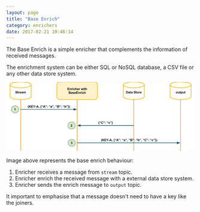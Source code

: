```yaml
---
layout: page
title: "Base Enrich"
category: enrichers
date: 2017-02-21 10:46:14
---
```


The Base Enrich is a simple enricher that complements the information of received messages.

The enrichment system can be either SQL or NoSQL database, a CSV file or any other data store system.

![](../_images/basenrich_concept.png)

Image above represents the base enrich behaviour:

1. Enricher receives a message from `stream` topic.
2. Enricher enrich the received message with a external data store system.
3. Enricher sends the enrich message to `output` topic.

It important to emphasise that a message doesn't need to have a key like the joiners.